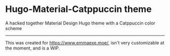 # Hugo-Material-Catppuccin theme

A hacked together Material Design Hugo theme with a Catppuccin color scheme

---

This was created for <https://www.emmaexe.moe/>, isn't very customizable at the moment, and is a WIP.
